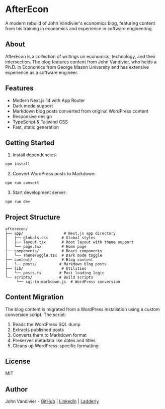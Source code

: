 # AfterEcon

A modern rebuild of John Vandivier's economics blog, featuring content from his training in economics and experience in software engineering.

## About

AfterEcon is a collection of writings on economics, technology, and their intersection. The blog features content from John Vandivier, who holds a Ph.D. in Economics from George Mason University and has extensive experience as a software engineer.

## Features

- Modern Next.js 14 with App Router
- Dark mode support
- Markdown blog posts converted from original WordPress content
- Responsive design
- TypeScript & Tailwind CSS
- Fast, static generation

## Getting Started

1. Install dependencies:

```bash
npm install
```

2. Convert WordPress posts to Markdown:

```bash
npm run convert
```

3. Start development server:

```bash
npm run dev
```

## Project Structure

```
afterecon/
├── app/                  # Next.js app directory
│   ├── globals.css      # Global styles
│   ├── layout.tsx       # Root layout with theme support
│   └── page.tsx         # Home page
├── components/          # React components
│   └── ThemeToggle.tsx  # Dark mode toggle
├── content/             # Blog content
│   └── posts/          # Markdown blog posts
├── lib/                 # Utilities
│   └── posts.ts        # Post loading logic
└── scripts/            # Build scripts
     └── sql-to-markdown.js  # WordPress conversion
```

## Content Migration

The blog content is migrated from a WordPress installation using a custom conversion script. The script:

1. Reads the WordPress SQL dump
2. Extracts published posts
3. Converts them to Markdown format
4. Preserves metadata like dates and titles
5. Cleans up WordPress-specific formatting

## License

MIT

## Author

John Vandivier - [GitHub](https://github.com/Vandivier) | [LinkedIn](https://www.linkedin.com/in/john-vandivier) | [Ladderly](https://www.ladderly.io/)
